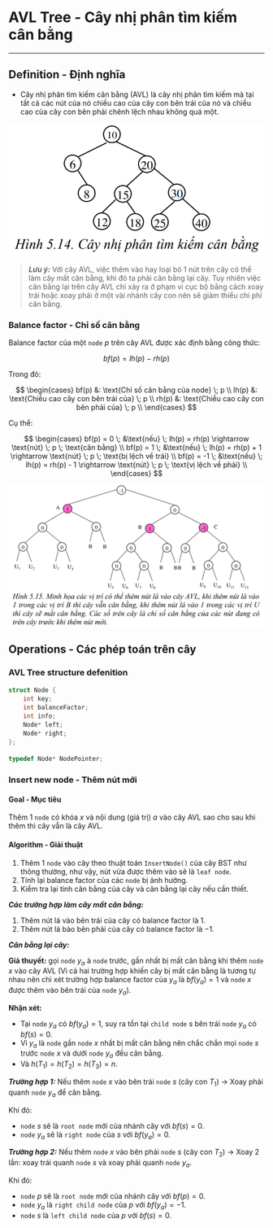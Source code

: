 
# AVL Tree - Cây nhị phân tìm kiếm cân bằng

---

## Definition - Định nghĩa

- Cây nhị phân tìm kiếm cân bằng (AVL) là cây nhị phân tìm kiếm mà tại tất cả các nút của nó chiều cao của cây con bên trái của nó và chiều cao của cây con bên phải chênh lệch nhau không quá một.

![AVL tree](./img/avl-tree.png)

> ***Lưu ý:*** Với cây AVL, việc thêm vào hay loại bỏ 1 nút trên cây có thể làm cây mất cân bằng, khi đó ta phải cân bằng lại cây. Tuy nhiên việc cân bằng lại trên cây AVL chỉ xảy ra ở phạm vi cục bộ bằng cách xoay trái hoặc xoay phải ở một vài nhánh cây con nên sẽ giảm thiểu chi phí cân bằng.

### Balance factor - Chỉ số cân bằng

Balance factor của một `node` $p$ trên cây AVL được xác định bằng công thức:

$$bf(p) = lh(p) - rh(p)$$

Trong đó:

$$
\begin{cases}
bf(p) &: \text{Chỉ số cân bằng của node} \; p \\
lh(p) &: \text{Chiều cao cây con bên trái của} \; p \\
rh(p) &: \text{Chiều cao cây con bên phải của} \; p \\
\end{cases}
$$

Cụ thể:

$$
\begin{cases}
bf(p) = 0 \; &\text{nếu} \; lh(p) = rh(p) \rightarrow \text{nút} \; p \; \text{cân bằng} \\
bf(p) = 1 \; &\text{nếu} \; lh(p) = rh(p) + 1 \rightarrow \text{nút} \; p \; \text{bị lệch về trái} \\
bf(p) = -1 \; &\text{nếu} \; lh(p) = rh(p) - 1 \rightarrow \text{nút} \; p \; \text{vị lệch về phải} \\
\end{cases}
$$

![Example 01](./img/example01.png)

## Operations - Các phép toán trên cây

### AVL Tree structure defenition

```cpp
struct Node {
    int key;
    int balanceFactor;
    int info;
    Node* left;
    Node* right;
};

typedef Node* NodePointer;
```

### Insert new node - Thêm nút mới

#### Goal - Mục tiêu

Thêm $1$ `node` có khóa $x$ và nội dung (giá trị) $a$ vào cây AVL sao cho sau khi thêm thì cây vẫn là cây AVL.

#### Algorithm - Giải thuật

1. Thêm $1$ `node` vào cây theo thuật toán `InsertNode()` của cây BST như thông thường, như vậy, nút vừa được thêm vào sẽ là `leaf node`.
2. Tính lại balance factor của các `node` bị ảnh hưởng. 
3. Kiểm tra lại tính cân bằng của cây và cân bằng lại cây nếu cần thiết.

***Các trường hợp làm cây mất cân bằng:***

1. Thêm nút lá vào bên trái của cây có balance factor là $1$.
2. Thêm nút lá bào bên phải của cây có balance factor là $-1$.

***Cân bằng lại cây:***

<!-- 
TODO: Vẽ một mô hình giả thuyết phù hợp với mô tả của giả thuyết và vẽ một cây ví dụ thỏa mãn giả thuyết.
 -->

**Giả thuyết:** gọi `node` $y_a$ à `node` trước, gần nhất bị mất cân bằng khi thêm `node` $x$ vào cây AVL (Vì cả hai trường hợp khiến cây bị mất cân bằng là tương tự nhau nên chỉ xét trường hợp balance factor của $y_a$ là $bf(y_a) = 1$ và `node` $x$ được thêm vào bên trái của `node` $y_a$).

**Nhận xét:**

- Tại `node` $y_a$ có $bf(y_a) = 1$, suy ra tồn tại `child node` $s$ bên trái `node` $y_a$ có $bf(s) = 0$.
- Vì $y_a$ là `node` gần `node` $x$ nhất bị mất cân bằng nên chắc chắn mọi `node` $s$ trước `node` $x$ và dưới `node` $y_a$ đều cân bằng.
- Và $h(T_1) = h(T_2) = h(T_3) = n$.

***Trường hợp 1:*** Nếu thêm `node` $x$ vào bên trái `node` $s$ (cây con $T_1$) $\rightarrow$ Xoay phải quanh `node` $y_a$ để cân bằng.

Khi đó:

- `node` $s$ sẽ là `root node` mới của nhánh cây với $bf(s) = 0$.
- `node` $y_a$ sẽ là `right node` của $s$ với $bf(y_a) = 0$.

***Trường hợp 2:*** Nếu thêm `node` $x$ vào bên phải `node` $s$ (cây con $T_2$) $\rightarrow$ Xoay $2$ lần: xoay trái quanh `node` $s$ và xoay phải quanh `node` $y_a$.

Khi đó:

- `node` $p$ sẽ là `root node` mới của nhánh cây với $bf(p) = 0$.
- `node` $y_a$ là `right child node` của $p$ với $bf(y_a) = -1$.
- `node` $s$ là `left child node` của $p$ với $bf(s) = 0$.